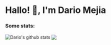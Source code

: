 # Hallo! 👋, I'm Dario Mejia

<!--
Here are some ideas to get you started:

- 🔭 I’m currently working on ...
- 🌱 I’m currently learning ...
- 👯 I’m looking to collaborate on ...
- 🤔 I’m looking for help with ...
- 💬 Ask me about ...
- 📫 How to reach me: ...
- 😄 Pronouns: ...
- ⚡ Fun fact: ...
-->

### Some stats:
<img align="center" src="https://github-readme-stats.vercel.app/api/top-langs/?username=dariomejia&title_color=fff&text_color=9f9f9f&bg_color=151515&hide=jupyter%20notebook" alt="Dario's github stats" />                                                                                                                                                       <img align="center" src="https://github-readme-stats.vercel.app/api?username=dariomejia&hide=issues&count_private=true&show_icons=true&title_color=fff&icon_color=79ff97&text_color=9f9f9f&bg_color=151515&line_height=40" />
